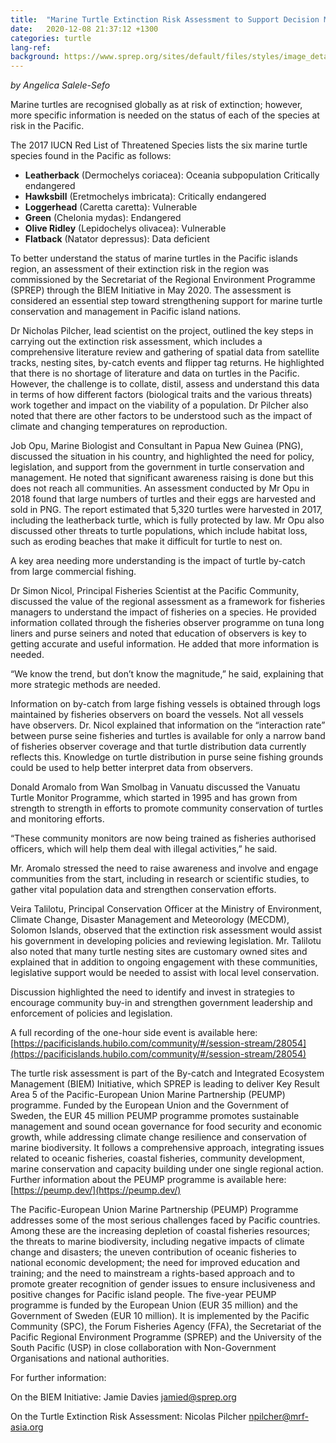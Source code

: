 ```yaml
---
title:  "Marine Turtle Extinction Risk Assessment to Support Decision Making in Turtle Conservation"
date:   2020-12-08 21:37:12 +1300
categories: turtle
lang-ref: 
background: https://www.sprep.org/sites/default/files/styles/image_detai_670_400_/public/images/news/Image%202_Turtle%20in%20banner.png?itok=W10KaMZz/600x300
---
```

*by Angelica Salele-Sefo*

Marine turtles are recognised globally as at risk of extinction; however, more specific information is needed on the status of each of the species at risk in the Pacific.

The 2017 IUCN Red List of Threatened Species lists the six marine turtle species found in the Pacific as follows:

* **Leatherback** (Dermochelys coriacea):    Oceania subpopulation Critically endangered
* **Hawksbill** (Eretmochelys imbricata):    Critically endangered
* **Loggerhead** (Caretta caretta):          Vulnerable
* **Green** (Chelonia mydas):                Endangered
* **Olive Ridley** (Lepidochelys olivacea):  Vulnerable
* **Flatback** (Natator depressus):          Data deficient

To better understand the status of marine turtles in the Pacific islands region, an assessment of their extinction risk in the region was commissioned by the Secretariat of the Regional Environment Programme (SPREP) through the BIEM Initiative in May 2020. The assessment is considered an essential step toward strengthening support for marine turtle conservation and management in Pacific island nations.

Dr Nicholas Pilcher, lead scientist on the project, outlined the key steps in carrying out the extinction risk assessment, which includes a comprehensive literature review and gathering of spatial data from satellite tracks, nesting sites, by-catch events and flipper tag returns. He highlighted that there is no shortage of literature and data on turtles in the Pacific. However, the challenge is to collate, distil, assess and understand this data in terms of how different factors (biological traits and the various threats) work together and impact on the viability of a population. Dr Pilcher also noted that there are other factors to be understood such as the impact of climate and changing temperatures on reproduction.

Job Opu, Marine Biologist and Consultant in Papua New Guinea (PNG), discussed the situation in his country, and highlighted the need for policy, legislation, and support from the government in turtle conservation and management. He noted that significant awareness raising is done but this does not reach all communities. An assessment conducted by Mr Opu in 2018 found that large numbers of turtles and their eggs are harvested and sold in PNG. The report estimated that 5,320 turtles were harvested in 2017, including the leatherback turtle, which is fully protected by law. Mr Opu also discussed other threats to turtle populations, which include habitat loss, such as eroding beaches that make it difficult for turtle to nest on.

A key area needing more understanding is the impact of turtle by-catch from large commercial fishing.

Dr Simon Nicol, Principal Fisheries Scientist at the Pacific Community, discussed the value of the regional assessment as a framework for fisheries managers to understand the impact of fisheries on a species. He provided information collated through the fisheries observer programme on tuna long liners and purse seiners and noted that education of observers is key to getting accurate and useful information. He added that more information is needed.

“We know the trend, but don’t know the magnitude,” he said, explaining that more strategic methods are needed.

Information on by-catch from large fishing vessels is obtained through logs maintained by fisheries observers on board the vessels. Not all vessels have observers. Dr. Nicol explained that information on the “interaction rate” between purse seine fisheries and turtles is available for only a narrow band of fisheries observer coverage and that turtle distribution data currently reflects this. Knowledge on turtle distribution in purse seine fishing grounds could be used to help better interpret data from observers.

Donald Aromalo from Wan Smolbag in Vanuatu discussed the Vanuatu Turtle Monitor Programme, which started in 1995 and has grown from strength to strength in efforts to promote community conservation of turtles and monitoring efforts.

“These community monitors are now being trained as fisheries authorised officers, which will help them deal with illegal activities,” he said.

Mr. Aromalo stressed the need to raise awareness and involve and engage communities from the start, including in research or scientific studies, to gather vital population data and strengthen conservation efforts.

Veira Talilotu, Principal Conservation Officer at the Ministry of Environment, Climate Change, Disaster Management and Meteorology (MECDM), Solomon Islands, observed that the extinction risk assessment would assist his government in developing policies and reviewing legislation. Mr. Talilotu also noted that many turtle nesting sites are customary owned sites and explained that in addition to ongoing engagement with these communities, legislative support would be needed to assist with local level conservation.

Discussion highlighted the need to identify and invest in strategies to encourage community buy-in and strengthen government leadership and enforcement of policies and legislation.

A full recording of the one-hour side event is available here: [https://pacificislands.hubilo.com/community/#/session-stream/28054](https://pacificislands.hubilo.com/community/#/session-stream/28054)

The turtle risk assessment is part of the By-catch and Integrated Ecosystem Management (BIEM) Initiative, which SPREP is leading to deliver Key Result Area 5 of the Pacific-European Union Marine Partnership (PEUMP) programme. Funded by the European Union and the Government of Sweden, the EUR 45 million PEUMP programme promotes sustainable management and sound ocean governance for food security and economic growth, while addressing climate change resilience and conservation of marine biodiversity. It follows a comprehensive approach, integrating issues related to oceanic fisheries, coastal fisheries, community development, marine conservation and capacity building under one single regional action. Further information about the PEUMP programme is available here: [https://peump.dev/](https://peump.dev/)

 The Pacific-European Union Marine Partnership (PEUMP) Programme addresses some of the most serious challenges faced by Pacific countries. Among these are the increasing depletion of coastal fisheries resources; the threats to marine biodiversity, including negative impacts of climate change and disasters; the uneven contribution of oceanic fisheries to national economic development; the need for improved education and training; and the need to mainstream a rights-based approach and to promote greater recognition of gender issues to ensure inclusiveness and positive changes for Pacific island people. The five-year PEUMP programme is funded by the European Union (EUR 35 million) and the Government of Sweden (EUR 10 million). It is implemented by the Pacific Community (SPC), the Forum Fisheries Agency (FFA), the Secretariat of the Pacific Regional Environment Programme (SPREP) and the University of the South Pacific (USP) in close collaboration with Non-Government Organisations and national authorities.


For further information:

On the BIEM Initiative: Jamie Davies [jamied@sprep.org](jamied@sprep.org)

On the Turtle Extinction Risk Assessment: Nicolas Pilcher [npilcher@mrf-asia.org](npilcher@mrf-asia.org)
